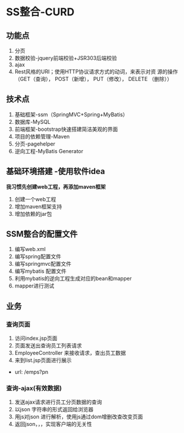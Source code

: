 # SS整合-CURD


## 功能点
1. 分页
2. 数据校验-jquery前端校验+JSR303后端校验
3. ajax
4. Rest风格的URI；使用HTTP协议请求方式的动词，来表示对资
源的操作（GET（查询）， POST（新增）， PUT（修改）， DELETE
（删除））

## 技术点
1. 基础框架-ssm（SpringMVC+Spring+MyBatis）
2. 数据库-MySQL
3. 前端框架-bootstrap快速搭建简洁美观的界面
4. 项目的依赖管理-Maven
5. 分页-pagehelper
6. 逆向工程-MyBatis Generator

## 基础环境搭建 -使用软件idea
**我习惯先创建web工程，再添加maven框架**
1. 创建一个web工程
2. 增加maven框架支持
3. 增加依赖的jar包


## SSM整合的配置文件
1. 编写web.xml
2. 编写spring配置文件
3. 编写springmvc配置文件
4. 编写mybatis 配置文件
5. 利用mybatis的逆向工程生成对应的bean和mapper
6. mapper进行测试


## 业务

### 查询页面
1. 访问index.jsp页面
2. 页面发送出查询员工列表请求
3. EmployeeController 来接收请求，查出员工数据
4. 来到list.jsp页面进行展示

* url: /emps?pn


### 查询-ajax(有效数据)
1. 发送ajax请求进行员工分页数据的查询
2. 以json 字符串的形式返回给浏览器
3. 用js对json 进行解析，使用js通过dom增删改查改变页面
4. 返回json，，，实现客户端的无关性